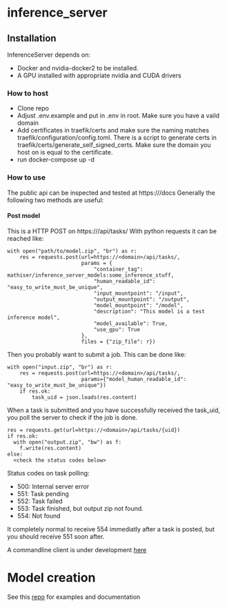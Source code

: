 # inference_server

## Installation
InferenceServer depends on:
- Docker and nvidia-docker2 to be installed.
- A GPU installed with appropriate nvidia and CUDA drivers

### How to host
- Clone repo
- Adjust .env.example and put in .env in root. Make sure you have a vaild domain
- Add certificates in traefik/certs and make sure the naming matches traefik/configuration/config.toml. There is a script to generate certs in traefik/certs/generate_self_signed_certs. Make sure the domain you host on is equal to the certificate.
- run docker-compose up -d

### How to use
The public api can be inspected and tested at https://<domain>/docs
Generally the following two methods are useful:
#### Post model
This is a HTTP POST on https://<domain>/api/tasks/
With python requests it can be reached like:
```
with open("path/to/model.zip", "br") as r:
    res = requests.post(url=https://<domain>/api/tasks/,  
                        params = {  
                            "container_tag": mathiser/inference_server_models:some_inference_stuff,  
                            "human_readable_id": "easy_to_write_must_be_unique",
                            "input_mountpoint": "/input",  
                            "output_mountpoint": "/output",  
                            "model_mountpoint": "/model",  
                            "description": "This model is a test inference model",  
                            "model_available": True,  
                            "use_gpu": True  
                        },  
                        files = {"zip_file": r})  
```
Then you probably want to submit a job. This can be done like:
```
with open("input.zip", "br") as r:
    res = requests.post(url=https://<domain>/api/tasks/,
                        params={"model_human_readable_id": "easy_to_write_must_be_unique"})
    if res.ok:
        task_uid = json.loads(res.content)
```

When a task is submitted and you have successfully received the task_uid, you poll the server to check if the job is done.
```
res = requests.get(url=https://<domain>/api/tasks/{uid})
if res.ok:
  with open("output.zip", "bw") as f:
    f.write(res.content)
else:
  <check the status codes below>
```

Status codes on task polling:
- 500: Internal server error
- 551: Task pending
- 552: Task failed
- 553: Task finished, but output zip not found.
- 554: Not found


It completely normal to receive 554 immediatly after a task is posted, but you should receive 551 soon after.

A commandline client is under development [here](https://github.com/mathiser/inference_server_client)
# Model creation
See this [repo](https://github.com/mathiser/inference_server_models) for examples and documentation
